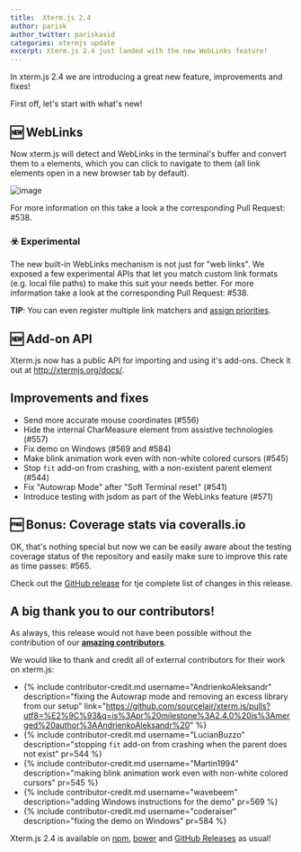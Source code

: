 ```yaml
---
title:  Xterm.js 2.4
author: parisk
author_twitter: pariskasid
categories: xtermjs update
excerpt: Xterm.js 2.4 just landed with the new WebLinks feature!
---
```


In xterm.js 2.4 we are introducing a great new feature, improvements and fixes!

First off, let's start with what's new!

## 🆕  WebLinks

Now xterm.js will detect and WebLinks in the terminal's buffer and convert them to `a` elements, which you can click to navigate to them (all link elements open in a new browser tab by default).

![image](https://cloud.githubusercontent.com/assets/1188592/23652411/bff2c79c-0320-11e7-9df8-fd0eea93e646.png)

For more information on this take a look a the corresponding Pull Request: #538.

### ☣️  Experimental

The new built-in WebLinks mechanism is not just for "web links". We exposed a few experimental APIs that let you match custom link formats (e.g. local file paths) to make this suit your needs better. For more information take a look at the corresponding Pull Request: #538.

**TIP**: You can even register multiple link matchers and [assign priorities](https://github.com/sourcelair/xterm.js/pull/577).

## 🆕 Add-on API
Xterm.js now has a public API for importing and using it's add-ons. Check it out at http://xtermjs.org/docs/.

## Improvements and fixes

- Send more accurate mouse coordinates (#556)
- Hide the internal CharMeasure element from assistive technologies (#557)
- Fix demo on Windows (#569 and #584)
- Make blink animation work even with non-white colored cursors (#545)
- Stop `fit` add-on from crashing, with a non-existent parent element (#544)
- Fix "Autowrap Mode" after "Soft Terminal reset" (#541)
- Introduce testing with jsdom as part of the WebLinks feature (#571)

## 🆓  Bonus: Coverage stats via coveralls.io

OK, that's  nothing special but now we can be easily aware about the testing coverage status of the repository and easily make sure to improve this rate as time passes: #565.

Check out the [GitHub release](https://github.com/sourcelair/xterm.js/releases/tag/2.4.0) for tje complete list of changes in this release.

## A big thank you to our contributors!
As always, this release would not have been possible without the contribution of our [**amazing contributors**](https://github.com/sourcelair/xterm.js/blob/2.4.0/AUTHORS).

We would like to thank and credit all of external contributors for their work on xterm.js:


- {% include contributor-credit.md
             username="AndrienkoAleksandr"
             description="fixing the Autowrap mode and removing an excess library from our setup"
             link="https://github.com/sourcelair/xterm.js/pulls?utf8=%E2%9C%93&q=is%3Apr%20milestone%3A2.4.0%20is%3Amerged%20author%3AAndrienkoAleksandr%20" %}
- {% include contributor-credit.md
             username="LucianBuzzo"
             description="stopping `fit` add-on from crashing when the parent does not exist" pr=544 %}
- {% include contributor-credit.md
             username="Martin1994"
             description="making blink animation work even with non-white colored cursors" pr=545 %}
- {% include contributor-credit.md
             username="wavebeem"
             description="adding Windows instructions for the demo" pr=569 %}
- {% include contributor-credit.md
             username="coderaiser"
             description="fixing the demo on Windows" pr=584 %}

Xterm.js 2.4 is available on [npm](http://npmjs.org/package/xterm), [bower](https://bower.io) and [GitHub Releases](https://github.com/sourcelair/xterm.js/releases/tag/2.4.0) as usual!